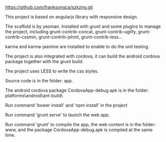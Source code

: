 https://github.com/franksongca/szkzng.git

This project is based on angularjs library with responsive design.

The scaffold is by yeoman. Installed with grunt and some plugins to manage the project, including grunt-contrib-concat, grunt-contrib-uglify, grunt-contrib-cssmin, grunt-contrib-jshint, grunt-contrib-less...  

karma and karma-jasmine are installed to enable to do the unit testing. 

The project is also integrated with cordova, it can build the android cordova package together with the grunt build. 

The project uses LESS to write the css styles.

Source code is in the folder: app.

The android cordova package CordovaApp-debug.apk is in the folder: platforms\android\ant-build\

Run command 'bower install' and 'npm install' in the project

Run command 'grunt serve' to launch the web app.

Run command 'grunt' to compile the app, the web content is in the folder: www, and the package CordovaApp-debug.apk is compiled at the same time.





   